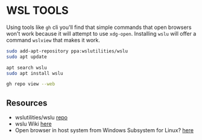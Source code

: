 # WSL TOOLS

Using tools like `gh` cli you'll find that simple commands that open browsers won't work because it will attempt to use `xdg-open`.  Installing `wslu` will offer a command `wslview` that makes it work. 

```sh
sudo add-apt-repository ppa:wslutilities/wslu
sudo apt update

apt search wslu
sudo apt install wslu

gh repo view --web
```

## Resources

* wslutilities/wslu [repo](https://github.com/wslutilities/wslu)
* wslu Wiki [here](https://wslutiliti.es/wslu/install.html)
* Open browser in host system from Windows Subsystem for Linux? [here](https://superuser.com/questions/1262977/open-browser-in-host-system-from-windows-subsystem-for-linux)
